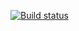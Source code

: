 [![Build status](https://ci.appveyor.com/api/projects/status/7cu56bvrhw4ee4b4?svg=true)](https://ci.appveyor.com/project/MarinaFriauf/selenide)
